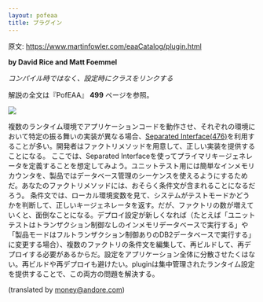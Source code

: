 ```yaml
---
layout: pofeaa
title: プラグイン
---
```


原文: <https://www.martinfowler.com/eaaCatalog/plugin.html>

**by David Rice and Matt Foemmel**

*コンパイル時ではなく、設定時にクラスをリンクする*

解説の全文は『PofEAA』 **499** ページを参照。

![](https://www.martinfowler.com/eaaCatalog/pluginsSketch.gif)

複数のランタイム環境でアプリケーションコードを動作させ、それぞれの環境において特定の振る舞いの実装が異なる場合、[Separated Interface(476)](../SeparatedInterface)を利用することが多い。開発者はファクトリメソッドを用意して、正しい実装を提供することになる。
ここでは、Separated Interfaceを使ってプライマリキージェネレータを定義することを想定してみよう。ユニットテスト用には簡単なインメモリカウンタを、製品ではデータベース管理のシーケンスを使えるようにするためだ。あなたのファクトリメソッドには、おそらく条件文が含まれることになるだろう。
条件文では、ローカル環境変数を見て、システムがテストモードかどうかを判断して、正しいキージェネレータを返す。だが、ファクトリの数が増えていくと、面倒なことになる。デプロイ設定が新しくなれば（たとえば「ユニットテストはトランザクション制御なしのインメモリデータベースで実行する」や「製品モードはフルトランザクション制御ありのDB2データベースで実行する」に変更する場合）、複数のファクトリの条件文を編集して、再ビルドして、再デプロイする必要があるからだ。設定をアプリケーション全体に分散させたくはない。再ビルドや再デプロイも避けたい。pluginは集中管理されたランタイム設定を提供することで、この両方の問題を解決する。

(translated by money@andore.com)
